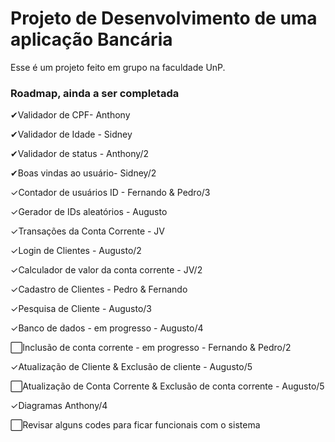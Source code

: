 # Projeto de Desenvolvimento de uma aplicação Bancária
Esse é um projeto feito em grupo na faculdade UnP.

### Roadmap, ainda a ser completada
✔Validador de CPF- Anthony

✔Validador de Idade - Sidney

✔Validador de status - Anthony/2

✔Boas vindas ao usuário- Sidney/2

✓Contador de usuários ID - Fernando & Pedro/3

✓Gerador de IDs aleatórios - Augusto

✓Transações da Conta Corrente - JV

✓Login de Clientes - Augusto/2

✓Calculador de valor da conta corrente - JV/2

✓Cadastro de Clientes - Pedro & Fernando

✓Pesquisa de Cliente - Augusto/3

✓Banco de dados - em progresso - Augusto/4

⬜Inclusão de conta corrente - em progresso - Fernando & Pedro/2

✓Atualização de Cliente & Exclusão de cliente - Augusto/5

⬜Atualização de Conta Corrente & Exclusão de conta corrente - Augusto/5

✓Diagramas Anthony/4

⬜Revisar alguns codes para ficar funcionais com o sistema

